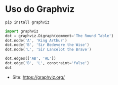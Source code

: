 # Uso do Graphviz
```bash
pip install graphviz
```  

```python
import graphviz  
dot = graphviz.Digraph(comment='The Round Table')
dot.node('A', 'King Arthur')  
dot.node('B', 'Sir Bedevere the Wise')
dot.node('L', 'Sir Lancelot the Brave')

dot.edges(['AB', 'AL'])
dot.edge('B', 'L', constraint='false')
dot
```

- Site: https://graphviz.org/